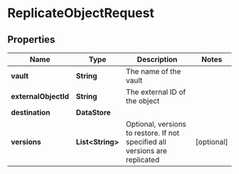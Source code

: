 

# ReplicateObjectRequest


## Properties

Name | Type | Description | Notes
------------ | ------------- | ------------- | -------------
**vault** | **String** | The name of the vault | 
**externalObjectId** | **String** | The external ID of the object | 
**destination** | **DataStore** |  | 
**versions** | **List&lt;String&gt;** | Optional, versions to restore. If not specified all versions are replicated |  [optional]




